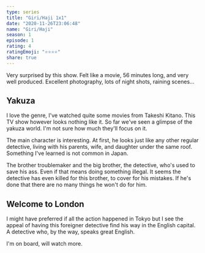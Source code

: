 ```yaml
---
type: series
title: "Giri/Haji 1x1"
date: "2020-11-26T23:06:48"
name: "Giri/Haji"
season: 1
episode: 1
rating: 4
ratingEmoji: "⭐️⭐️⭐️⭐️"
share: true
---
```


Very surprised by this show. Felt like a movie, 56 minutes long, and very well produced. Excellent photography, lots of night shots, raining scenes...

## Yakuza

I love the genre, I've watched quite some movies from Takeshi Kitano. This TV show however looks nothing like it. So far we've seen a glimpse of the yakuza world. I'm not sure how much they'll focus on it.

The main character is interesting. At first, he looks just like any other regular detective, living with his parents, wife, and daughter under the same roof. Something I've learned is not common in Japan.

The brother troublemaker and the big brother, the detective, who's used to save his ass. Even if that means doing something illegal. It seems the detective has even killed for this brother, to cover for his mistakes. If he's done that there are no many things he won't do for him.

## Welcome to London

I might have preferred if all the action happened in Tokyo but I see the appeal of having this foreigner detective find his way in the English capital. A detective who, by the way, speaks great English.

I'm on board, will watch more.
